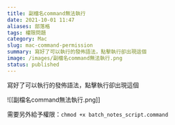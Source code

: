 ```yaml
---
title: 副檔名command無法執行
date: 2021-10-01 11:47
aliases: 部落格 
tags: 權限問題
category: Mac
slug: mac-command-permission
summary: 寫好了可以執行的發佈語法，點擊執行卻出現這個
image: /images/副檔名command無法執行.png
status: published
---
```



寫好了可以執行的發佈語法，點擊執行卻出現這個

![[副檔名command無法執行.png]]


需要另外給予權限：`chmod +x batch_notes_script.command`